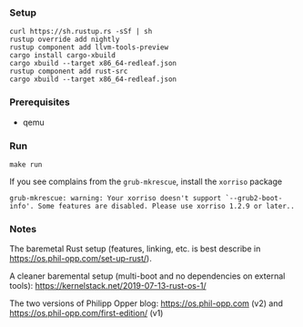### Setup
```
curl https://sh.rustup.rs -sSf | sh
rustup override add nightly
rustup component add llvm-tools-preview
cargo install cargo-xbuild
cargo xbuild --target x86_64-redleaf.json 
rustup component add rust-src
cargo xbuild --target x86_64-redleaf.json
```

### Prerequisites
* qemu


### Run

```
make run
```

If you see complains from the `grub-mkrescue`, install the `xorriso` package
```
grub-mkrescue: warning: Your xorriso doesn't support `--grub2-boot-info'. Some features are disabled. Please use xorriso 1.2.9 or later..                                                 
```

### Notes

The baremetal Rust setup (features, linking, etc. is best describe in https://os.phil-opp.com/set-up-rust/).

A cleaner baremental setup (multi-boot and no dependencies on external tools): https://kernelstack.net/2019-07-13-rust-os-1/

The two versions of Philipp Opper blog: https://os.phil-opp.com (v2) and https://os.phil-opp.com/first-edition/ (v1)
